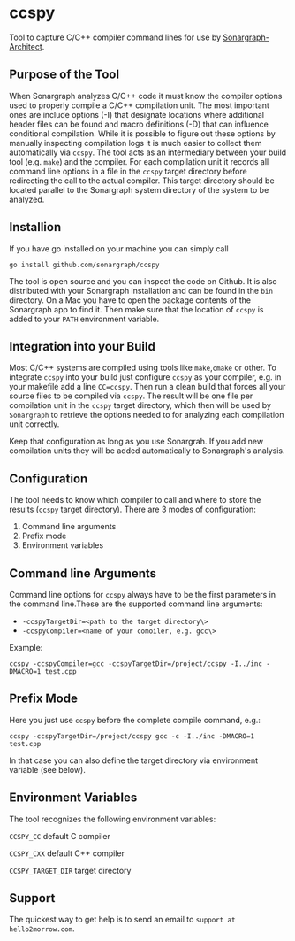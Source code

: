 # ccspy
Tool to capture C/C++ compiler command lines for use by [Sonargraph-Architect](https://hello2morrow.com/products/sonargraph/architect9).

## Purpose of the Tool
When Sonargraph analyzes C/C++ code it must know the compiler options used to properly compile a C/C++ compilation unit. The most
important ones are include options (-I) that designate locations where additional header files can be found and macro definitions (-D)
that can influence conditional compilation. While it is possible to figure out these options by manually inspecting compilation logs
it is much easier to collect them automatically via `ccspy`. The tool acts as an intermediary between your build tool (e.g. `make`)
and the compiler. For each compilation unit it records all command line options in a file in the `ccspy` target directory before
redirecting the call to the actual compiler. This target directory should be located parallel to the Sonargraph system directory 
of the system to be analyzed.

## Installion
If you have go installed on your machine you can simply call

`go install github.com/sonargraph/ccspy`

The tool is open source and you can inspect the code on Github. It is also distributed with your Sonargraph installation 
and can be found in the `bin` directory. On a Mac you have to open the package contents of the Sonargraph app to 
find it. Then make sure that the location of `ccspy` is added to your `PATH` environment variable.

## Integration into your Build
Most C/C++ systems are compiled using tools like `make`,`cmake` or other. To integrate `ccspy` into your build
just configure `ccspy` as your compiler, e.g. in your makefile add a line `CC=ccspy`. Then run a clean build that 
forces all your source files to be compiled via `ccspy`. The result will be one file per compilation unit in
the `ccspy` target directory, which then will be used by `Sonargraph` to retrieve the options needed to for analyzing
each compilation unit correctly.

Keep that configuration as long as you use Sonargrah. If you add new compilation units they will be added automatically
to Sonargraph's analysis.

## Configuration

The tool needs to know which compiler to call and where to store the results (`ccspy` target directory). There 
are 3 modes of configuration:

1. Command line arguments
2. Prefix mode
3. Environment variables

## Command line Arguments
Command line options for `ccspy` always have to be the first parameters in the command line.These are the 
supported command line arguments:
- `-ccspyTargetDir=<path to the target directory\>`
- `-ccspyCompiler=<name of your comoiler, e.g. gcc\>`

Example:

`ccspy -ccspyCompiler=gcc -ccspyTargetDir=/project/ccspy -I../inc -DMACRO=1 test.cpp`

## Prefix Mode
Here you just use `ccspy` before the complete compile command, e.g.:

`ccspy -ccspyTargetDir=/project/ccspy gcc -c -I../inc -DMACRO=1 test.cpp`

In that case you can also define the target directory via environment variable (see below).

## Environment Variables
The tool recognizes the following environment variables:

`CCSPY_CC` default C compiler

`CCSPY_CXX` default C++ compiler

`CCSPY_TARGET_DIR` target directory

## Support
The quickest way to get help is to send an email to `support at hello2morrow.com`.



